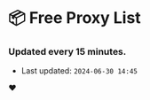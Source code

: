 # :package: Free Proxy List
### Updated every 15 minutes.

- Last updated: `2024-06-30 14:45`

:heart:
